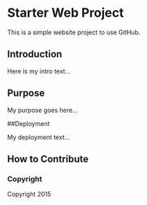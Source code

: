 # Starter Web Project

This is a simple website project to use GitHub.

## Introduction

Here is my intro text...

## Purpose

My purpose goes here...

##Deployment

My deployment text...

## How to Contribute

### Copyright

Copyright 2015